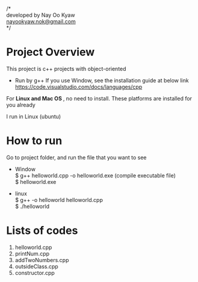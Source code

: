 /* <br>
    developed by Nay Oo Kyaw <br>
    nayookyaw.nok@gmail.com <br>
*/

# Project Overview
This project is c++ projects with object-oriented

- Run by g++
If you use Window, see the installation guide at below link
https://code.visualstudio.com/docs/languages/cpp <br>

For <strong>Linux and Mac OS </strong>, no need to install. These platforms are installed for you already <br>

I run in Linux (ubuntu)

# How to run
Go to project folder, and run the file that you want to see <br>

* Window <br>
$ g++ helloworld.cpp -o helloworld.exe (compile executable file) <br>
$ helloworld.exe

* linux <br>
$ g++ -o helloworld helloworld.cpp <br>
$ ./helloworld <br>


# Lists of codes
1. helloworld.cpp
2. printNum.cpp
3. addTwoNumbers.cpp
4. outsideClass.cpp
5. constructor.cpp

